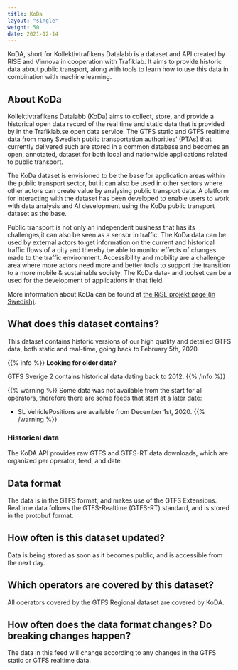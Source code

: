 ```yaml
---
title: KoDa 
layout: "single"
weight: 50 
date: 2021-12-14
---
```


KoDA, short for Kollektivtrafikens Datalabb is a dataset and API created by RISE and Vinnova in cooperation with
Trafiklab. It aims to provide historic data about public transport, along with tools to learn how to use this data in
combination with machine learning.

## About KoDa

Kollektivtrafikens Datalabb (KoDa) aims to collect, store, and provide a historical open data record of the real time
and static data that is provided by in the Trafiklab.se open data service. The GTFS static and GTFS realtime data from
many Swedish public transportation authorities’ (PTAs) that currently delivered such are stored in a common database and
becomes an open, annotated, dataset for both local and nationwide applications related to public transport.

The KoDa dataset is envisioned to be the base for application areas within the public transport sector, but it can also
be used in other sectors where other actors can create value by analysing public transport data. A platform for
interacting with the dataset has been developed to enable users to work with data analysis and AI development using the
KoDa public transport dataset as the base.

Public transport is not only an independent business that has its challenges,it can also be seen as a sensor in traffic.
The KoDa data can be used by external actors to get information on the current and historical traffic flows of a city
and thereby be able to monitor effects of changes made to the traffic environment. Accessibility and mobility are a
challenge area where more actors need more and better tools to support the transition to a more mobile & sustainable
society. The KoDa data- and toolset can be a used for the development of applications in that field.

More information about KoDa can be found at [the RiSE projekt page (in Swedish)](https://www.ri.se/sv/vad-vi-gor/projekt/koda).

## What does this dataset contains?

This dataset contains historic versions of our high quality and detailed GTFS data, both static and real-time, going
back to February 5th, 2020.

{{% info %}} **Looking for older data?**

GTFS Sverige 2 contains historical data dating back to 2012.
{{% /info %}}

{{% warning %}} Some data was not available from the start for all operators, therefore there are some feeds that start
at a later date:

- SL VehiclePositions are available from December 1st, 2020. {{% /warning %}}

### Historical data

The KoDA API provides raw GTFS and GTFS-RT data downloads, which are organized per operator, feed, and date.

## Data format

The data is in the GTFS format, and makes use of the GTFS Extensions. Realtime data follows the GTFS-Realtime
(GTFS-RT) standard, and is stored in the protobuf format.

## How often is this dataset updated?

Data is being stored as soon as it becomes public, and is accessible from the next day.

## Which operators are covered by this dataset?

All operators covered by the GTFS Regional dataset are covered by KoDA.

## How often does the data format changes? Do breaking changes happen?

The data in this feed will change according to any changes in the GTFS static or GTFS realtime data.
